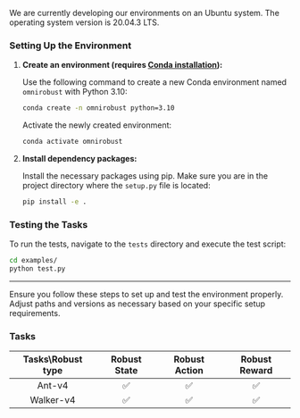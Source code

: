 

We are currently developing our environments on an Ubuntu system. The operating system version is 20.04.3 LTS.

### Setting Up the Environment

1. **Create an environment (requires [Conda installation](https://conda.io/projects/conda/en/latest/user-guide/install/index.html)):**

   Use the following command to create a new Conda environment named `omnirobust` with Python 3.10:

   ```bash
   conda create -n omnirobust python=3.10
   ```

   Activate the newly created environment:

   ```bash
   conda activate omnirobust
   ```

2. **Install dependency packages:**

   Install the necessary packages using pip. Make sure you are in the project directory where the `setup.py` file is located:

   ```bash
   pip install -e .
   ```

### Testing the Tasks

To run the tests, navigate to the `tests` directory and execute the test script:

```bash
cd examples/
python test.py
```

---

Ensure you follow these steps to set up and test the environment properly. Adjust paths and versions as necessary based on your specific setup requirements.


### Tasks

| Tasks\Robust type | Robust State | Robust Action | Robust Reward |
|:-------------:|:--------------:|:--------------:|:--------------:|
| Ant-v4         |    :white_check_mark:     | :white_check_mark:          |:white_check_mark:          |
| Walker-v4    | :white_check_mark:      | :white_check_mark:    | :white_check_mark:          |




